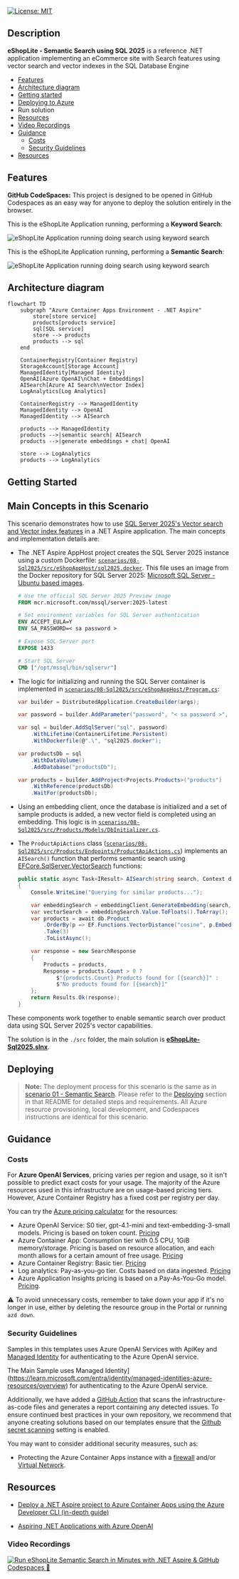 [![License: MIT](https://img.shields.io/badge/License-MIT-yellow.svg)](/LICENSE)

## Description

**eShopLite - Semantic Search using SQL 2025** is a reference .NET application implementing an eCommerce site with Search features using vector search and vector indexes in the SQL Database Engine

- [Features](#features)
- [Architecture diagram](#architecture-diagram)
- [Getting started](#getting-started)
- [Deploying to Azure](#deploying)
- Run solution
- [Resources](#resources)
- [Video Recordings](#video-recordings)
- [Guidance](#guidance)
  - [Costs](#costs)
  - [Security Guidelines](#security-guidelines)
- [Resources](#resources)

## Features

**GitHub CodeSpaces:** This project is designed to be opened in GitHub Codespaces as an easy way for anyone to deploy the solution entirely in the browser.

This is the eShopLite Application running, performing a **Keyword Search**:

![eShopLite Application running doing search using keyword search](./images/05eShopLite-SearchKeyWord.gif)

This is the eShopLite Application running, performing a **Semantic Search**:

![eShopLite Application running doing search using keyword search](./images/06eShopLite-SearchSemantic.gif)

## Architecture diagram

  ```mermaid
  flowchart TD
      subgraph "Azure Container Apps Environment - .NET Aspire"
          store[store service]
          products[products service]
          sql[SQL service]
          store --> products
          products --> sql
      end
  
      ContainerRegistry[Container Registry]
      StorageAccount[Storage Account]
      ManagedIdentity[Managed Identity]
      OpenAI[Azure OpenAI\nChat + Embeddings]
      AISearch[Azure AI Search\nVector Index]
      LogAnalytics[Log Analytics]
  
      ContainerRegistry --> ManagedIdentity
      ManagedIdentity --> OpenAI
      ManagedIdentity --> AISearch
  
      products --> ManagedIdentity
      products -->|semantic search| AISearch
      products -->|generate embeddings + chat| OpenAI
  
      store --> LogAnalytics
      products --> LogAnalytics
  
  ```

## Getting Started

## Main Concepts in this Scenario

This scenario demonstrates how to use [SQL Server 2025's Vector search and Vector index features](https://learn.microsoft.com/en-us/sql/relational-databases/vectors/vectors-sql-server?view=sql-server-ver17) in a .NET Aspire application. The main concepts and implementation details are:

- The .NET Aspire AppHost project creates the SQL Server 2025 instance using a custom Dockerfile: [`scenarios/08-Sql2025/src/eShopAppHost/sql2025.docker`](scenarios/08-Sql2025/src/eShopAppHost/sql2025.docker). This file uses an image from the Docker repository for SQL Server 2025: [Microsoft SQL Server - Ubuntu based images](https://hub.docker.com/r/microsoft/mssql-server/).

    ```dockerfile
    # Use the official SQL Server 2025 Preview image
    FROM mcr.microsoft.com/mssql/server:2025-latest
    
    # Set environment variables for SQL Server authentication
    ENV ACCEPT_EULA=Y
    ENV SA_PASSWORD=< sa password >
    
    # Expose SQL Server port	
    EXPOSE 1433
    
    # Start SQL Server
    CMD ["/opt/mssql/bin/sqlservr"]
    ```

- The logic for initializing and running the SQL Server container is implemented in [`scenarios/08-Sql2025/src/eShopAppHost/Program.cs`](scenarios/08-Sql2025/src/eShopAppHost/Program.cs):

    ```csharp
    var builder = DistributedApplication.CreateBuilder(args);
    
    var password = builder.AddParameter("password", "< sa password >", secret: true);
    
    var sql = builder.AddSqlServer("sql", password)
        .WithLifetime(ContainerLifetime.Persistent)
        .WithDockerfile(@".\", "sql2025.docker");
    
    var productsDb = sql
        .WithDataVolume()
        .AddDatabase("productsDb");
    
    var products = builder.AddProject<Projects.Products>("products")
        .WithReference(productsDb)
        .WaitFor(productsDb);    
    ```

- Using an embedding client, once the database is initialized and a set of sample products is added, a new vector field is completed using an embedding. This logic is in [`scenarios/08-Sql2025/src/Products/Models/DbInitializer.cs`](./src/Products/Models/DbInitializer.cs).

- The `ProductApiActions` class ([`scenarios/08-Sql2025/src/Products/Endpoints/ProductApiActions.cs`](./src/Products/Endpoints/ProductApiActions.cs)) implements an `AISearch()` function that performs semantic search using [EFCore.SqlServer.VectorSearch](https://www.nuget.org/packages/EFCore.SqlServer.VectorSearch/9.0.0-preview.2#show-readme-container) functions:

    ```csharp
    public static async Task<IResult> AISearch(string search, Context db, EmbeddingClient embeddingClient, int dimensions = 1536)
    {
        Console.WriteLine("Querying for similar products...");
    
        var embeddingSearch = embeddingClient.GenerateEmbedding(search, new() { Dimensions = dimensions });
        var vectorSearch = embeddingSearch.Value.ToFloats().ToArray();
        var products = await db.Product
            .OrderBy(p => EF.Functions.VectorDistance("cosine", p.Embedding, vectorSearch))
            .Take(3)
            .ToListAsync();
    
        var response = new SearchResponse
        {
            Products = products,
            Response = products.Count > 0 ?
                $"{products.Count} Products found for [{search}]" :
                $"No products found for [{search}]"
        };
        return Results.Ok(response);
    }
    ```

These components work together to enable semantic search over product data using SQL Server 2025's vector capabilities.

The solution is in the `./src` folder, the main solution is **[eShopLite-Sql2025.slnx](./src/eShopLite-Sql2025.slnx)**.

## Deploying

> **Note:** The deployment process for this scenario is the same as in [scenario 01 - Semantic Search](../01-SemanticSearch/README.md). Please refer to the [Deploying](../01-SemanticSearch/README.md#deploying) section in that README for detailed steps and requirements. All Azure resource provisioning, local development, and Codespaces instructions are identical for this scenario.

## Guidance

### Costs

For **Azure OpenAI Services**, pricing varies per region and usage, so it isn't possible to predict exact costs for your usage.
The majority of the Azure resources used in this infrastructure are on usage-based pricing tiers.
However, Azure Container Registry has a fixed cost per registry per day.

You can try the [Azure pricing calculator](https://azure.com/e/2176802ea14941e4959eae8ad335aeb5) for the resources:

- Azure OpenAI Service: S0 tier, gpt-4.1-mini and text-embedding-3-small models. Pricing is based on token count. [Pricing](https://azure.microsoft.com/pricing/details/cognitive-services/openai-service/)
- Azure Container App: Consumption tier with 0.5 CPU, 1GiB memory/storage. Pricing is based on resource allocation, and each month allows for a certain amount of free usage. [Pricing](https://azure.microsoft.com/pricing/details/container-apps/)
- Azure Container Registry: Basic tier. [Pricing](https://azure.microsoft.com/pricing/details/container-registry/)
- Log analytics: Pay-as-you-go tier. Costs based on data ingested. [Pricing](https://azure.microsoft.com/pricing/details/monitor/)
- Azure Application Insights pricing is based on a Pay-As-You-Go model. [Pricing](https://learn.microsoft.com/azure/azure-monitor/logs/cost-logs).

⚠️ To avoid unnecessary costs, remember to take down your app if it's no longer in use, either by deleting the resource group in the Portal or running `azd down`.

### Security Guidelines

Samples in this templates uses Azure OpenAI Services with ApiKey and [Managed Identity](https://learn.microsoft.com/entra/identity/managed-identities-azure-resources/overview) for authenticating to the Azure OpenAI service.

The Main Sample uses Managed Identity](https://learn.microsoft.com/entra/identity/managed-identities-azure-resources/overview) for authenticating to the Azure OpenAI service.

Additionally, we have added a [GitHub Action](https://github.com/microsoft/security-devops-action) that scans the infrastructure-as-code files and generates a report containing any detected issues. To ensure continued best practices in your own repository, we recommend that anyone creating solutions based on our templates ensure that the [Github secret scanning](https://docs.github.com/code-security/secret-scanning/about-secret-scanning) setting is enabled.

You may want to consider additional security measures, such as:

- Protecting the Azure Container Apps instance with a [firewall](https://learn.microsoft.com/azure/container-apps/waf-app-gateway) and/or [Virtual Network](https://learn.microsoft.com/azure/container-apps/networking?tabs=workload-profiles-env%2Cazure-cli).

## Resources

- [Deploy a .NET Aspire project to Azure Container Apps using the Azure Developer CLI (in-depth guide)](https://learn.microsoft.com/dotnet/aspire/deployment/azure/aca-deployment-azd-in-depth)

- [Aspiring .NET Applications with Azure OpenAI](https://learn.microsoft.com/shows/azure-developers-dotnet-aspire-day-2024/aspiring-dotnet-applications-with-azure-openai)

### Video Recordings

[![Run eShopLite Semantic Search in Minutes with .NET Aspire & GitHub Codespaces 🚀](./images/90ytrunfromcodespaces.png)](https://youtu.be/T9HwjVIDPAE)
